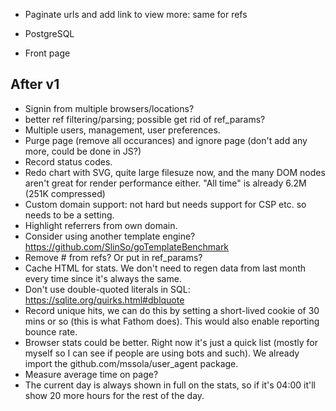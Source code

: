 - Paginate urls and add link to view more: same for refs

- PostgreSQL
- Front page

After v1
--------

- Signin from multiple browsers/locations?
- better ref filtering/parsing; possible get rid of ref_params?
- Multiple users, management, user preferences.
- Purge page (remove all occurances) and ignore page (don't add any more, could
  be done in JS?)
- Record status codes.
- Redo chart with SVG, quite large filesuze now, and the many DOM nodes aren't
  great for render performance either.
  "All time" is already 6.2M (251K compressed)
- Custom domain support: not hard but needs support for CSP etc. so needs to be
  a setting.
- Highlight referrers from own domain.
- Consider using another template engine?
  https://github.com/SlinSo/goTemplateBenchmark
- Remove # from refs? Or put in ref_params?
- Cache HTML for stats. We don't need to regen data from last month every time
  since it's always the same.
- Don't use double-quoted literals in SQL: https://sqlite.org/quirks.html#dblquote
- Record unique hits, we can do this by setting a short-lived cookie of 30 mins
  or so (this is what Fathom does). This would also enable reporting bounce rate.
- Browser stats could be better. Right now it's just a quick list (mostly for
  myself so I can see if people are using bots and such). We already import the
  github.com/mssola/user_agent package.
- Measure average time on page?
- The current day is always shown in full on the stats, so if it's 04:00 it'll
  show 20 more hours for the rest of the day.
